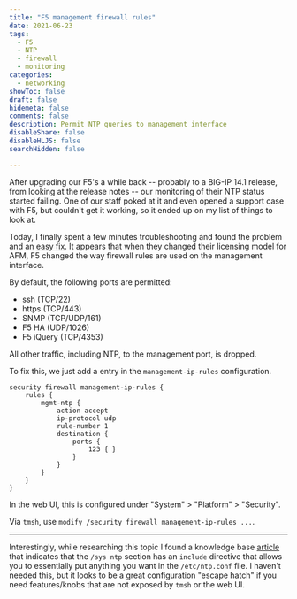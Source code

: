 ```yaml
---
title: "F5 management firewall rules"
date: 2021-06-23
tags:
  - F5
  - NTP
  - firewall
  - monitoring
categories:
  - networking
showToc: false
draft: false
hidemeta: false
comments: false
description: Permit NTP queries to management interface
disableShare: false
disableHLJS: false
searchHidden: false

---
```


After upgrading our F5's a while back -- probably to a BIG-IP 14.1
release, from looking at the release notes -- our monitoring of their
NTP status started failing.  One of our staff poked at it and even
opened a support case with F5, but couldn't get it working, so it ended
up on my list of things to look at.

Today, I finally spent a few minutes troubleshooting and found the
problem and an [easy fix][kb].  It appears that when they changed their
licensing model for AFM, F5 changed the way firewall rules are used on
the management interface.

By default, the following ports are permitted:

- ssh (TCP/22)
- https (TCP/443)
- SNMP (TCP/UDP/161)
- F5 HA (UDP/1026)
- F5 iQuery (TCP/4353)

All other traffic, including NTP, to the management port, is dropped.

To fix this, we just add a entry in the `management-ip-rules` configuration.

```text
security firewall management-ip-rules {
    rules {
        mgmt-ntp {
            action accept
            ip-protocol udp
            rule-number 1
            destination {
                ports {
                    123 { }
                }
            }
        }
    }
}
```

In the web UI, this is configured under "System" > "Platform" > "Security".

Via `tmsh`, use `modify /security firewall management-ip-rules ...`.

----

Interestingly, while researching this topic I found a knowledge base
[article][include] that indicates that the `/sys ntp` section has an
`include` directive that allows you to essentially put anything you want
in the `/etc/ntp.conf` file.  I haven't needed this, but it looks to be
a great configuration "escape hatch" if you need features/knobs that are
not exposed by `tmsh` or the web UI.

[kb]: https://support.f5.com/csp/article/K46122561
[include]: https://support.f5.com/csp/article/K13380
